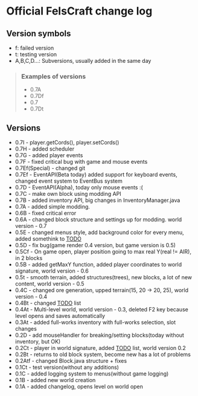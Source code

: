 # Official FelsCraft change log

## Version symbols

- f: failed version
- t: testing version
- A,B,C,D...: Subversions, usually added in the same day

> ### Examples of versions
> - 0.7A
> - 0.7Df
> - 0.7
> - 0.7Dt

## Versions
- 0.7I - player.getCords(), player.setCords()
- 0.7H - added scheduler
- 0.7G - added player events
- 0.7F - fixed critical bug with game and mouse events
- 0.7Ef(Special) - changed git
- 0.7Ef - EventAPI(Beta today) added support for keyboard events, changed event system to EventBus system
- 0.7D - EventAPI(Alpha), today only mouse events :(
- 0.7C - make own block using modding API
- 0.7B - added inventory API, big changes in InventoryManager.java
- 0.7A - added simple modding.
- 0.6B - fixed critical error
- 0.6A - changed block structure and settings up for modding. world version - 0.7
- 0.5E - changed menus style, add background color for every menu, added somethink to [TODO](TODO.md)
- 0.5D - fix bug(game render 0.4 version, but game version is 0.5)
- 0.5Cf - On game open, player position going to max real Y(real != AIR), in 2 blocks
- 0.5B - added getMaxY function, added player coordinates to world signature, world version - 0.6
- 0.5t - smooth terrain, added structures(trees), new blocks, a lot of new content, world version - 0.5
- 0.4C - changed ore generation, upped terrain(15, 20 ->  20, 25), world version - 0.4
- 0.4Bt - changed [TODO](TODO.md) list
- 0.4At - Multi-level world, world version - 0.3, deleted F2 key because level opens and saves automatically
- 0.3At - added full-works inventory with full-works selection, slot changes
- 0.2D - add mouseHandler for breaking/setting blocks(today without inventory, but OK)
- 0.2Ct - player in world signature, added [TODO](TODO.md) list, world version 0.2
- 0.2Bt - returns to old block system, become new has a lot of problems
- 0.2Atf - changed Block.java structure + fixes
- 0.1Ct - test version(without any additions)
- 0.1C - added logging system to menus(without game logging)
- 0.1B - added new world creation
- 0.1A - added changelog, opens level on world open
